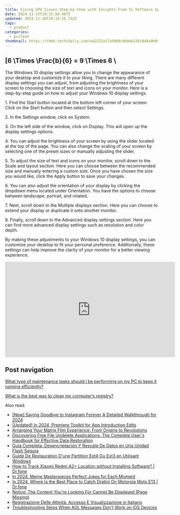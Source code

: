 ```yaml
---
title: Fixing GPU Issues Step-by-Step with Insights From YL Software Specialists
date: 2024-11-23T19:31:50.487Z
updated: 2024-11-26T19:19:15.732Z
tags:
  - product
categories:
  - pcclean
thumbnail: https://thmb.techidaily.com/aa2122a37a5989c0b8e6135c848a9b094e794d7aa1b69be64b39a2ed2ad95c93.jpg
---
```


## \[6 \Times \Frac{b}{6} = 9 \Times 6 \

The Windows 10 display settings allow you to change the appearance of your desktop and customize it to your liking. There are many different display settings you can adjust, from adjusting the brightness of your screen to choosing the size of text and icons on your monitor. Here is a step-by-step guide on how to adjust your Windows 10 display settings. 

1\. Find the Start button located at the bottom left corner of your screen. Click on the Start button and then select Settings.

2\. In the Settings window, click on System.

3\. On the left side of the window, click on Display. This will open up the display settings options. 

4\. You can adjust the brightness of your screen by using the slider located at the top of the page. You can also change the scaling of your screen by selecting one of the preset sizes or manually adjusting the slider.

5\. To adjust the size of text and icons on your monitor, scroll down to the Scale and layout section. Here you can choose between the recommended size and manually entering a custom size. Once you have chosen the size you would like, click the Apply button to save your changes.

6\. You can also adjust the orientation of your display by clicking the dropdown menu located under Orientation. You have the options to choose between landscape, portrait, and rotated.

7\. Next, scroll down to the Multiple displays section. Here you can choose to extend your display or duplicate it onto another monitor.

8\. Finally, scroll down to the Advanced display settings section. Here you can find more advanced display settings such as resolution and color depth. 

By making these adjustments to your Windows 10 display settings, you can customize your desktop to fit your personal preference. Additionally, these settings can help improve the clarity of your monitor for a better viewing experience.

<!-- affiliate ads begin -->
<iframe width="560" height="315" src="https://www.youtube.com/embed/FATJWpNYmio?si=72ugPTb3vJXz6cAM&autoplay=1" title="YouTube video player" frameborder="0" allow="accelerometer; autoplay; clipboard-write; encrypted-media; gyroscope; picture-in-picture; web-share" referrerpolicy="strict-origin-when-cross-origin" allowfullscreen></iframe>
<!-- affiliate ads end -->

## Post navigation

[What type of maintenance tasks should I be performing on my PC to keep it running efficiently?](https://tools.techidaily.com/pcclean/products/)

[What is the best way to clean my computer’s registry?](https://tools.techidaily.com/pcclean/products/)

<ins class="adsbygoogle"
     style="display:block"
     data-ad-format="autorelaxed"
     data-ad-client="ca-pub-7571918770474297"
     data-ad-slot="1223367746"></ins>

<ins class="adsbygoogle"
     style="display:block"
     data-ad-client="ca-pub-7571918770474297"
     data-ad-slot="8358498916"
     data-ad-format="auto"
     data-full-width-responsive="true"></ins>

<span class="atpl-alsoreadstyle">Also read:</span>
<div><ul>
<li><a href="https://instagram-video-recordings.techidaily.com/new-saying-goodbye-to-instagram-forever-a-detailed-walkthrough-for-2024/"><u>[New] Saying Goodbye to Instagram Forever A Detailed Walkthrough for 2024</u></a></li>
<li><a href="https://fox-links.techidaily.com/updated-in-2024-premiere-toolkit-for-app-introduction-edits/"><u>[Updated] In 2024, Premiere Toolkit for App Introduction Edits</u></a></li>
<li><a href="https://tech-renaissance.techidaily.com/arranging-your-matrix-film-experience-from-origins-to-revolutions/"><u>Arranging Your Matrix Film Experience: From Origins to Revolutions</u></a></li>
<li><a href="https://discover-able.techidaily.com/discovering-free-file-undelete-applications-the-complete-users-handbook-for-effective-data-restoration/"><u>Discovering Free File Undelete Applications: The Complete User's Handbook for Effective Data Restoration</u></a></li>
<li><a href="https://discover-able.techidaily.com/guia-completa-desencriptacion-y-rescate-de-datos-en-una-unidad-flash-segura/"><u>Guía Completa: Desencriptación Y Rescate De Datos en Una Unidad Flash Segura</u></a></li>
<li><a href="https://discover-able.techidaily.com/guide-de-restauration-dune-partition-ext4-ou-ext3-en-utilisant-windows/"><u>Guide De Restauration D'une Partition Ext4 Ou Ext3 en Utilisant Windows</u></a></li>
<li><a href="https://android-location-track.techidaily.com/how-to-track-xiaomi-redmi-a2plus-location-without-installing-software-drfone-by-drfone-virtual-android/"><u>How to Track Xiaomi Redmi A2+ Location without Installing Software? | Dr.fone</u></a></li>
<li><a href="https://extra-guidance.techidaily.com/in-2024-meme-masterpieces-perfect-jokes-for-each-moment/"><u>In 2024, Meme Masterpieces Perfect Jokes for Each Moment</u></a></li>
<li><a href="https://android-pokemon-go.techidaily.com/in-2024-where-is-the-best-place-to-catch-dratini-on-motorola-moto-e13-drfone-by-drfone-virtual-android/"><u>In 2024, Where Is the Best Place to Catch Dratini On Motorola Moto E13 | Dr.fone</u></a></li>
<li><a href="https://discover-able.techidaily.com/notice-the-content-youre-looking-for-cannot-be-displayed-page-missing/"><u>Notice: The Content You're Looking For Cannot Be Displayed (Page Missing)</u></a></li>
<li><a href="https://discover-able.techidaily.com/registrazione-delle-attivita-accesso-e-visualizzazione-in-italiano/"><u>Registrazione Delle Attività: Accesso E Visualizzazione in Italiano</u></a></li>
<li><a href="https://fox-that.techidaily.com/troubleshooting-steps-when-aol-messages-dont-work-on-ios-devices/"><u>Troubleshooting Steps When AOL Messages Don't Work on iOS Devices</u></a></li>
</ul></div>

